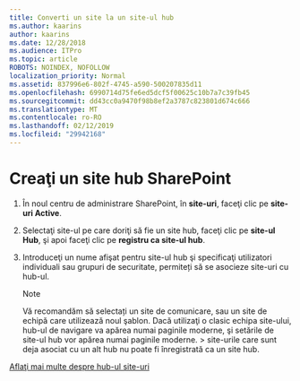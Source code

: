 ```yaml
---
title: Converti un site la un site-ul hub
ms.author: kaarins
author: kaarins
ms.date: 12/28/2018
ms.audience: ITPro
ms.topic: article
ROBOTS: NOINDEX, NOFOLLOW
localization_priority: Normal
ms.assetid: 837996e6-802f-4745-a590-500207835d11
ms.openlocfilehash: 6990714d75fe6ed5dcf5f00625c10b7a7c39fb45
ms.sourcegitcommit: dd43cc0a9470f98b8ef2a3787c823801d674c666
ms.translationtype: MT
ms.contentlocale: ro-RO
ms.lasthandoff: 02/12/2019
ms.locfileid: "29942168"
---
```

# <a name="create-a-sharepoint-hub-site"></a>Creaţi un site hub SharePoint

1. În noul centru de administrare SharePoint, în **site-uri**, faceţi clic pe **site-uri Active**. 
    
2. Selectaţi site-ul pe care doriţi să fie un site hub, faceţi clic pe **site-ul Hub**, şi apoi faceţi clic pe **registru ca site-ul hub**. 
    
3. Introduceţi un nume afişat pentru site-ul hub şi specificaţi utilizatori individuali sau grupuri de securitate, permiteți să se asocieze site-uri cu hub-ul.
    
    > [!NOTE]
    >  Vă recomandăm să selectați un site de comunicare, sau un site de echipă care utilizează noul şablon. Dacă utilizaţi o clasic echipa site-ului, hub-ul de navigare va apărea numai paginile moderne, şi setările de site-ul hub vor apărea numai paginile moderne. > site-urile care sunt deja asociat cu un alt hub nu poate fi înregistrată ca un site hub. 
  
[Aflaţi mai multe despre hub-ul site-uri](https://go.microsoft.com/fwlink/?linkid=869149)
  


